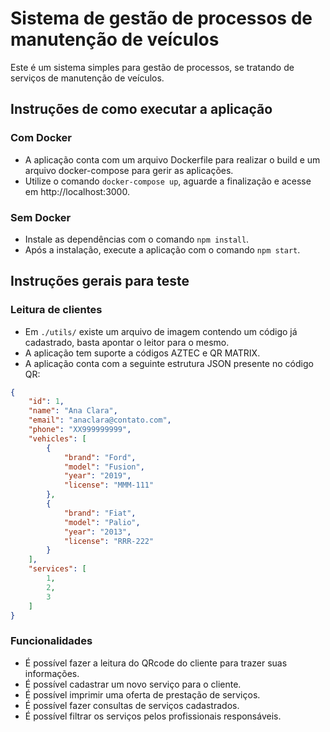 # Sistema de gestão de processos de manutenção de veículos

Este é um sistema simples para gestão de processos, se tratando de serviços de manutenção de veículos.

## Instruções de como executar a aplicação

### Com Docker
- A aplicação conta com um arquivo Dockerfile para realizar o build e um arquivo docker-compose para gerir as aplicações.
- Utilize o comando `docker-compose up`, aguarde a finalização e acesse em http://localhost:3000.

### Sem Docker
- Instale as dependências com o comando `npm install`.
- Após a instalação, execute a aplicação com o comando `npm start`.

## Instruções gerais para teste

### Leitura de clientes
- Em `./utils/` existe um arquivo de imagem contendo um código já cadastrado, basta apontar o leitor para o mesmo.
- A aplicação tem suporte a códigos AZTEC e QR MATRIX.
- A aplicação conta com a seguinte estrutura JSON presente no código QR:
```json
{
    "id": 1,
    "name": "Ana Clara",
    "email": "anaclara@contato.com",
    "phone": "XX999999999",
    "vehicles": [
        {
            "brand": "Ford",
            "model": "Fusion",
            "year": "2019",
            "license": "MMM-111"
        },
        {
            "brand": "Fiat",
            "model": "Palio",
            "year": "2013",
            "license": "RRR-222"
        }
    ],
    "services": [
        1,
        2,
        3
    ]
}
```

### Funcionalidades
- É possível fazer a leitura do QRcode do cliente para trazer suas informações.
- É possível cadastrar um novo serviço para o cliente.
- É possível imprimir uma oferta de prestação de serviços.
- É possível fazer consultas de serviços cadastrados.
- É possível filtrar os serviços pelos profissionais responsáveis.
